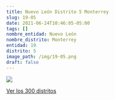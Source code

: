 ```yaml
---
title: Nuevo León Distrito 5 Monterrey
slug: 19-05
date: 2021-06-24T10:46:05-05:00
tags: []
nombre_entidad: Nuevo León
nombre_distrito: Monterrey
entidad: 19
distrito: 5
image_path: /img/19-05.png
draft: false
---
```


![](/img/19-05.png)

[Ver los 300 distritos](/docs/elecciones-2021)
